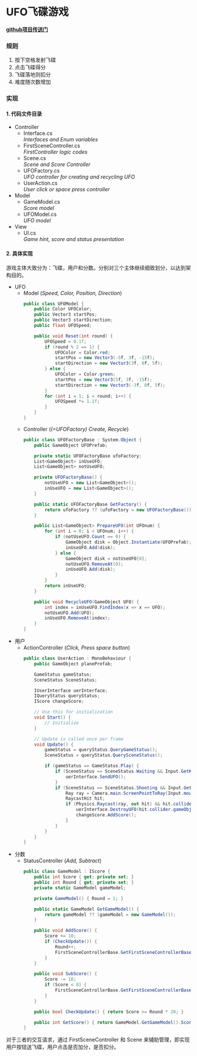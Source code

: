 ﻿# UFO飞碟游戏
**[github项目传送门](https://github.com/KeplerVK/Unity3d/edit/master/week4/README.md)**

### 规则

1. 按下空格发射飞碟
1. 点击飞碟得分
1. 飞碟落地则扣分
1. 难度随次数增加

### 实现

#### 1. 代码文件目录

+ Controller
    + Interface.cs  
        *Interfaces and Enum variables*
    + FirstSceneController.cs  
        *FirstController logic codes*
    + Scene.cs  
        *Scene and Score Controller*
    + UFOFactory.cs  
        *UFO controller for creating and recycling UFO*
    + UserAction.cs  
        *User click or space press controller*
+ Model
    + GameModel.cs  
        *Score model*
    + UFOModel.cs  
        *UFO model*
+ View
    + UI.cs  
        *Game hint, score and status presentation*

#### 2. 具体实现

游戏主体大致分为：飞碟，用户和分数。分别对三个主体继续细致划分，以达到架构目的。
+ UFO
    + Model (*Speed, Color, Position, Direction*)
        ```cs
        public class UFOModel {
            public Color UFOColor;
            public Vector3 startPos;
            public Vector3 startDirection;
            public float UFOSpeed;

            public void Reset(int round) {
                UFOSpeed = 0.1f;
                if (round % 2 == 1) {
                    UFOColor = Color.red;
                    startPos = new Vector3(-5f, 3f, -15f);
                    startDirection = new Vector3(3f, 8f, 5f);
                } else {
                    UFOColor = Color.green;
                    startPos = new Vector3(5f, 3f, -15f);
                    startDirection = new Vector3(-3f, 8f, 5f);
                }
                for (int i = 1; i < round; i++) {
                    UFOSpeed *= 1.1f;
                }
            }
        }
        ```
    + Controller (*(=UFOFactory) Create, Recycle*)
        ```cs
        public class UFOFactoryBase : System.Object {
            public GameObject UFOPrefab;

            private static UFOFactoryBase ufoFactory;
            List<GameObject> inUseUFO;
            List<GameObject> notUseUFO;

            private UFOFactoryBase() {
                notUseUFO = new List<GameObject>();
                inUseUFO = new List<GameObject>();
            }

            public static UFOFactoryBase GetFactory() {
                return ufoFactory ?? (ufoFactory = new UFOFactoryBase());
            }

            public List<GameObject> PrepareUFO(int UFOnum) {
                for (int i = 0; i < UFOnum; i++) {
                    if (notUseUFO.Count == 0) {
                        GameObject disk = Object.Instantiate(UFOPrefab);
                        inUseUFO.Add(disk);
                    } else {
                        GameObject disk = notUseUFO[0];
                        notUseUFO.RemoveAt(0);
                        inUseUFO.Add(disk);
                    }
                }
                return inUseUFO;
            }

            public void RecycleUFO(GameObject UFO) {
                int index = inUseUFO.FindIndex(x => x == UFO);
                notUseUFO.Add(UFO);
                inUseUFO.RemoveAt(index);
            }
        }
        ```
+ 用户
    + ActionController (*Click, Press space button*)
        ```cs
        public class UserAction : MonoBehaviour {
            public GameObject planePrefab;

            GameStatus gameStatus;
            SceneStatus SceneStatus;

            IUserInterface uerInterface;
            IQueryStatus queryStatus;
            IScore changeScore;

            // Use this for initialization
            void Start() {
                // Initialize
            }

            // Update is called once per frame
            void Update() {
                gameStatus = queryStatus.QueryGameStatus();
                SceneStatus = queryStatus.QuerySceneStatus();

                if (gameStatus == GameStatus.Play) {
                    if (SceneStatus == SceneStatus.Waiting && Input.GetKeyDown("space")) {
                        uerInterface.SendUFO();
                    }
                    if (SceneStatus == SceneStatus.Shooting && Input.GetMouseButtonDown(0)) {
                        Ray ray = Camera.main.ScreenPointToRay(Input.mousePosition);
                        RaycastHit hit;
                        if (Physics.Raycast(ray, out hit) && hit.collider.gameObject.tag == "UFO") {
                            uerInterface.DestroyUFO(hit.collider.gameObject);
                            changeScore.AddScore();
                        }
                    }
                }
            }
        }
        ```
+ 分数
    + StatusController (*Add, Subtract*)
        ```cs
        public class GameModel : IScore {
            public int Score { get; private set; }
            public int Round { get; private set; }
            private static GameModel gameModel;

            private GameModel() { Round = 1; }

            public static GameModel GetGameModel() {
                return gameModel ?? (gameModel = new GameModel());
            }

            public void AddScore() {
                Score += 10;
                if (CheckUpdate()) {
                    Round++;
                    FirstSceneControllerBase.GetFirstSceneControllerBase().Update();
                }
            }

            public void SubScore() {
                Score -= 10;
                if (Score < 0) {
                    FirstSceneControllerBase.GetFirstSceneControllerBase().SetGameStatus(GameStatus.Lose);
                }
            }

            public bool CheckUpdate() { return Score >= Round * 20; }

            public int GetScore() { return GameModel.GetGameModel().Score; }
        }
        ```

对于三者的交互请求，通过 FirstSceneController 和 Scene 来辅助管理，即实现用户按钮送飞碟，用户点击是否加分，是否扣分。

